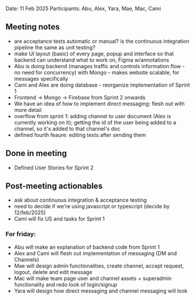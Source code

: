 Date: 11 Feb 2025
Participants: Abu, Alex, Yara, Mae, Mac, Cami

## Meeting notes
- are acceptance tests automatic or manual? is the continuous integration pipeline the same as unit testing?
- make UI layout (basic) of every page, popup and interface so that backend can understand what to work on, Figma w/annotations
- Abu is doing backend (manages traffic and controls information flow - no need for concurrency) with Mongo - makes website scalable, for messages specifically
- Cami and Alex are doing database - reorganize implementation of Sprint 1
- Frontend -> Mongo -> Firebase from Sprint 2 onwards
- We have an idea of how to implement direct messaging: flesh out with more detail
- overflow from sprint 1: adding channel to user document (Alex is currently working on it); getting the id of the user being added to a channel, so it's added to that channel's doc 
- defined fourth feaure: editing texts after sending them

## Done in meeting
- Defined User Stories for Sprint 2

## Post-meeting actionables 
- ask about continuous integration & acceptance testing
- need to decide if we're using javascript or typescript (decide by 12/feb/2025)
- Cami will fix US and tasks for Sprint 1

### For friday:
- Abu will make an explanation of backend code from Sprint 1
- Alex and Cami will flesh out implementation of messaging (DM and Channels)
- Mae will design admin functionalities, create channel, accept request, logout, delete and edit message
- Mac will make team page user and channel assets + superadmin functionality and redo look of login/signup
- Yara will design how direct messaging and channel messaging will look 

